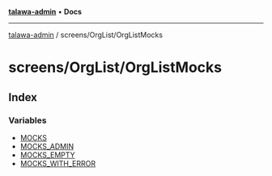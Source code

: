 [**talawa-admin**](../../../README.md) • **Docs**

***

[talawa-admin](../../../modules.md) / screens/OrgList/OrgListMocks

# screens/OrgList/OrgListMocks

## Index

### Variables

- [MOCKS](variables/MOCKS.md)
- [MOCKS\_ADMIN](variables/MOCKS_ADMIN.md)
- [MOCKS\_EMPTY](variables/MOCKS_EMPTY.md)
- [MOCKS\_WITH\_ERROR](variables/MOCKS_WITH_ERROR.md)
